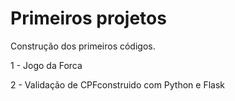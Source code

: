 # Primeiros projetos

Construção dos primeiros códigos.

1 - Jogo da Forca 

2 - Validação de CPFconstruido com Python e Flask
